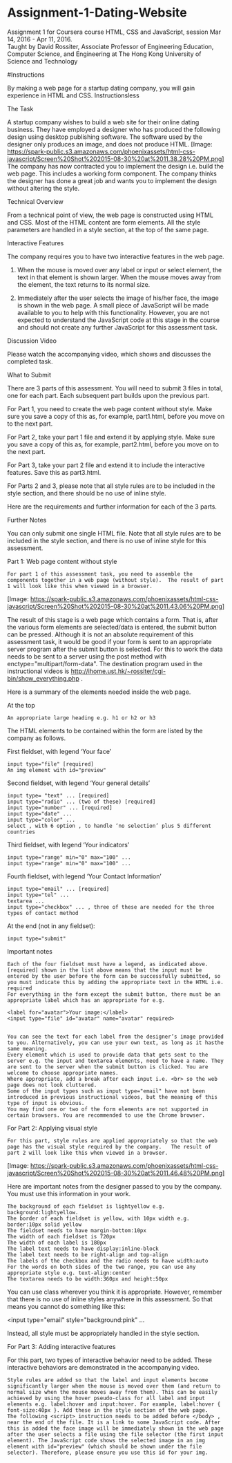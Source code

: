 # Assignment-1-Dating-Website
Assignment 1 for Coursera course HTML, CSS and JavaScript, session Mar 14, 2016 - Apr 11, 2016.  
Taught by David Rossiter, Associate Professor of Engineering Education, Computer Science, and Engineering at The Hong Kong University of Science and Technology

#Instructions

By making a web page for a startup dating company, you will gain experience in HTML and CSS.
Instructionsless 

The Task 

A startup company wishes to build a web site for their online dating business. They have employed a designer who has produced the following design using desktop publishing software. The software used by the designer only produces an image, and does not produce HTML.
[Image: https://spark-public.s3.amazonaws.com/phoenixassets/html-css-javascript/Screen%20Shot%202015-08-30%20at%2011.38.28%20PM.png]
The company has now contracted you to implement the design i.e. build the web page. This includes a working form component. The company thinks the designer has done a great job and wants you to implement the design without altering the style.

Technical Overview

From a technical point of view, the web page is constructed using HTML and CSS. Most of the HTML content are form elements. All the style parameters are handled in a style section, at the top of the same page. 

Interactive Features

The company requires you to have two interactive features in the web page. 

1. When the mouse is moved over any label or input or select element, the text in that element is shown larger. When the mouse moves away from the element, the text returns to its normal size.

2. Immediately after the user selects the image of his/her face, the image is shown in the web page. A small piece of JavaScript will be made available to you to help with this functionality. However, you are not expected to understand the JavaScript code at this stage in the course and should not create any further JavaScript for this assessment task.

Discussion Video

Please watch the accompanying video, which shows and discusses the completed task.

What to Submit

There are 3 parts of this assessment. You will need to submit 3 files in total, one for each part. Each subsequent part builds upon the previous part.

For Part 1, you need to create the web page content without style. Make sure you save a copy of this as, for example, part1.html, before you move on to the next part.

For Part 2, take your part 1 file and extend it by applying style. Make sure you save a copy of this as, for example, part2.html, before you move on to the next part.

For Part 3, take your part 2 file and extend it to include the interactive features. Save this as part3.html.

For Parts 2 and 3, please note that all style rules are to be included in the style section, and there should be no use of inline style.

Here are the requirements and further information for each of the 3 parts.

Further Notes

You can only submit one single HTML file. Note that all style rules are to be included in the style section, and there is no use of inline style for this assessment. 



Part 1: Web page content without style 

    For part 1 of this assessment task, you need to assemble the components together in a web page (without style).  The result of part 1 will look like this when viewed in a browser.

[Image: https://spark-public.s3.amazonaws.com/phoenixassets/html-css-javascript/Screen%20Shot%202015-08-30%20at%2011.43.06%20PM.png]


The result of this stage is a web page which contains a form. That is, after the various form elements are selected/data is entered, the submit button can be pressed. Although it is not an absolute requirement of this assessment task, it would be good if your form is sent to an appropriate server program after the submit button is selected. For this to work the data needs to be sent to a server using the post method with enctype="multipart/form-data". The destination program used in the instructional videos is http://ihome.ust.hk/~rossiter/cgi-bin/show_everything.php .

Here is a summary of the elements needed inside the web page.

At the top	

    An appropriate large heading e.g. h1 or h2 or h3

The HTML elements to be contained within the form are listed by the company as follows.

First fieldset, with legend ‘Your face’

    input type="file" [required]
    An img element with id="preview"

Second fieldset, with legend ‘Your general details’

    input type= "text" ... [required]
    input type="radio" ... (two of these) [required]
    input type="number" ... [required]
    input type="date" ...
    input type="color" ...
    select , with 6 option , to handle ‘no selection’ plus 5 different countries 

Third fieldset, with legend ‘Your indicators’

    input type="range" min="0" max="100" ...
    input type="range" min="0" max="100" ... 

Fourth fieldset, with legend ‘Your Contact Information’

    input type="email" ... [required]
    input type="tel" ...
    textarea ...
    input type="checkbox" ... , three of these are needed for the three types of contact method 

At the end (not in any fieldset):

    input type="submit"

Important notes

    Each of the four fieldset must have a legend, as indicated above.
    [required] shown in the list above means that the input must be entered by the user before the form can be successfully submitted, so you must indicate this by adding the appropriate text in the HTML i.e. required
    For everything in the form except the submit button, there must be an appropriate label which has an appropriate for e.g. 

    <label for="avatar">Your image:</label>
    <input type="file" id="avatar" name="avatar" required>


    You can see the text for each label from the designer’s image provided to you. Alternatively, you can use your own text, as long as it hasthe same meaning.
    Every element which is used to provide data that gets sent to the server e.g. the input and textarea elements, need to have a name. They are sent to the server when the submit button is clicked. You are welcome to choose appropriate names. 
    Where appropriate, add a break after each input i.e. <br> so the web page does not look cluttered.
    Some of the input types such as input type="email" have not been introduced in previous instructional videos, but the meaning of this type of input is obvious. 
    You may find one or two of the form elements are not supported in certain browsers. You are recommended to use the Chrome browser.


For Part 2: Applying visual style 

    For this part, style rules are applied appropriately so that the web page has the visual style required by the company.   The result of part 2 will look like this when viewed in a browser.


[Image: https://spark-public.s3.amazonaws.com/phoenixassets/html-css-javascript/Screen%20Shot%202015-08-30%20at%2011.46.48%20PM.png]

Here are important notes from the designer passed to you by the company. You must use this information in your work. 

    The background of each fieldset is lightyellow e.g. background:lightyellow.
    The border of each fieldset is yellow, with 10px width e.g. border:10px solid yellow
    The fieldset needs to have margin-bottom:10px
    The width of each fieldset is 720px
    The width of each label is 180px
    The label text needs to have display:inline-block
    The label text needs to be right-align and top-align 
    The labels of the checkbox and the radio needs to have width:auto
    For the words on both sides of the two range, you can use any appropriate style e.g. text-align:center
    The textarea needs to be width:360px and height:50px


You can use class wherever you think it is appropriate. However, remember that there is no use of inline styles anywhere in this assessment. So that means you cannot do something like this:

  <input type="email" style="background:pink" ... 

Instead, all style must be appropriately handled in the style section.   

For Part 3: Adding interactive features 

For this part, two types of interactive behavior need to be added. These interactive behaviors are demonstrated in the accompanying video.

    Style rules are added so that the label and input elements become significantly larger when the mouse is moved over them (and return to normal size when the mouse moves away from them). This can be easily achieved by using the hover pseudo-class for all label and input elements e.g. label:hover and input:hover. For example, label:hover { font-size:40px }. Add these in the style section of the web page.  
    The following <script> instruction needs to be added before </body> , near the end of the file. It is a link to some JavaScript code. After this is added the face image will be immediately shown in the web page after the user selects a file using the file selector (the first input element). The JavaScript code shows the selected image in an img element with id="preview" (which should be shown under the file selector). Therefore, please ensure you use this id for your img.


<script src="https://www.cse.ust.hk/~rossiter/dating_web_site.js"></script>
